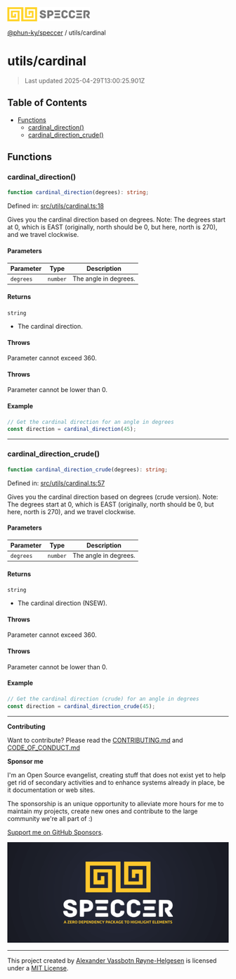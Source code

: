 <div>
  <img alt="SPECCER logo" src="https://raw.githubusercontent.com/phun-ky/speccer/main/public/logo-speccer-horizontal-colored-package.svg?raw=true" style="max-height:32px;" />
</div>

[@phun-ky/speccer](../README.md) / utils/cardinal

# utils/cardinal

> Last updated 2025-04-29T13:00:25.901Z

## Table of Contents

- [Functions](#functions)
  - [cardinal_direction()](#cardinal_direction)
  - [cardinal_direction_crude()](#cardinal_direction_crude)

## Functions

### cardinal_direction()

```ts
function cardinal_direction(degrees): string;
```

Defined in:
[src/utils/cardinal.ts:18](https://github.com/phun-ky/speccer/blob/main/src/utils/cardinal.ts#L18)

Gives you the cardinal direction based on degrees. Note: The degrees start at 0,
which is EAST (originally, north should be 0, but here, north is 270), and we
travel clockwise.

#### Parameters

| Parameter | Type     | Description           |
| --------- | -------- | --------------------- |
| `degrees` | `number` | The angle in degrees. |

#### Returns

`string`

- The cardinal direction.

#### Throws

Parameter cannot exceed 360.

#### Throws

Parameter cannot be lower than 0.

#### Example

```ts
// Get the cardinal direction for an angle in degrees
const direction = cardinal_direction(45);
```

---

### cardinal_direction_crude()

```ts
function cardinal_direction_crude(degrees): string;
```

Defined in:
[src/utils/cardinal.ts:57](https://github.com/phun-ky/speccer/blob/main/src/utils/cardinal.ts#L57)

Gives you the cardinal direction based on degrees (crude version). Note: The
degrees start at 0, which is EAST (originally, north should be 0, but here,
north is 270), and we travel clockwise.

#### Parameters

| Parameter | Type     | Description           |
| --------- | -------- | --------------------- |
| `degrees` | `number` | The angle in degrees. |

#### Returns

`string`

- The cardinal direction (NSEW).

#### Throws

Parameter cannot exceed 360.

#### Throws

Parameter cannot be lower than 0.

#### Example

```ts
// Get the cardinal direction (crude) for an angle in degrees
const direction = cardinal_direction_crude(45);
```

---

**Contributing**

Want to contribute? Please read the
[CONTRIBUTING.md](https://github.com/phun-ky/speccer/blob/main/CONTRIBUTING.md)
and
[CODE_OF_CONDUCT.md](https://github.com/phun-ky/speccer/blob/main/CODE_OF_CONDUCT.md)

**Sponsor me**

I'm an Open Source evangelist, creating stuff that does not exist yet to help
get rid of secondary activities and to enhance systems already in place, be it
documentation or web sites.

The sponsorship is an unique opportunity to alleviate more hours for me to
maintain my projects, create new ones and contribute to the large community
we're all part of :)

[Support me on GitHub Sponsors](https://github.com/sponsors/phun-ky).

![Speccer banner, with logo and slogan: A zero dependency package to annotate or highlight elements](https://github.com/phun-ky/speccer/blob/main/public/speccer-banner.png?raw=true)

---

This project created by [Alexander Vassbotn Røyne-Helgesen](http://phun-ky.net)
is licensed under a [MIT License](https://choosealicense.com/licenses/mit/).

